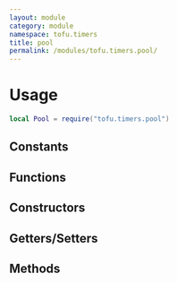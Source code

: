```yaml
---
layout: module
category: module
namespace: tofu.timers
title: pool
permalink: /modules/tofu.timers.pool/
---
```

# Usage

```lua
local Pool = require("tofu.timers.pool")
```

## Constants

## Functions

## Constructors

## Getters/Setters

## Methods
